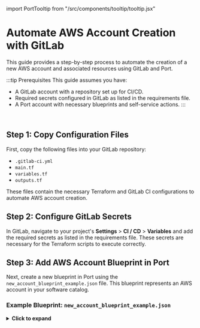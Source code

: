 import PortTooltip from "/src/components/tooltip/tooltip.jsx"

# Automate AWS Account Creation with GitLab

This guide provides a step-by-step process to automate the creation of a new AWS account and associated resources using GitLab and Port.

:::tip Prerequisites
This guide assumes you have:
- A GitLab account with a repository set up for CI/CD.
- Required secrets configured in GitLab as listed in the requirements file.
- A Port account with necessary blueprints and self-service actions.
:::

<br/>

## Step 1: Copy Configuration Files

First, copy the following files into your GitLab repository:

- `.gitlab-ci.yml`
- `main.tf`
- `variables.tf`
- `outputs.tf`

These files contain the necessary Terraform and GitLab CI configurations to automate AWS account creation.

## Step 2: Configure GitLab Secrets

In GitLab, navigate to your project's **Settings** > **CI / CD** > **Variables** and add the required secrets as listed in the requirements file. These secrets are necessary for the Terraform scripts to execute correctly.

## Step 3: Add AWS Account Blueprint in Port

Next, create a new blueprint in Port using the `new_account_blueprint_example.json` file. This blueprint represents an AWS account in your software catalog.

### Example Blueprint: `new_account_blueprint_example.json`

<details>
<summary><b>Click to expand</b></summary>

```json showLineNumbers
{
  "identifier": "awsAccountBlueprint",
  "description": "This blueprint represents an AWS account in our software catalog.",
  "title": "AWS account",
  "icon": "AWS",
  "schema": {
    "properties": {
      "role_name": {
        "type": "string",
        "title": "Role Name",
        "description": "The name of the IAM role."
      },
      "account_name": {
        "type": "string",
        "title": "Account Name",
        "description": "The name for the account."
      },
      "email": {
        "type": "string",
        "title": "Email",
        "description": "The email for the account."
      }
    },
    "required": [
      "email",
      "account_name"
    ]
  },
  "relations": {}
}
</details>
Step 4: Create Self-Service Action in Port
Create a new self-service action using the self-service-action.json file. This action will trigger the AWS account creation process.

Example Self-Service Action: self-service-action.json
<details>
<summary><b>Click to expand</b></summary>
{
  "identifier": "gitlabAwsAccountBlueprint_create_an_aws_account",
  "title": "Create An AWS Account with GitLab",
  "icon": "AWS",
  "description": "Automate the creation of a new AWS account and associated resources.",
  "trigger": {
    "type": "self-service",
    "operation": "CREATE",
    "userInputs": {
      "properties": {
        "account_name": {
          "icon": "AWS",
          "title": "Account Name",
          "description": "The desired name for the new AWS account",
          "type": "string"
        },
        "email": {
          "icon": "DefaultProperty",
          "title": "Email",
          "description": "The email address associated with the new AWS account",
          "type": "string",
          "pattern": "^[a-zA-Z0-9._%+-]+@[a-zA-Z0-9.-]+\\.[a-zA-Z]{2,}$"
        },
        "iam_role_name": {
          "title": "IAM Role Name",
          "description": "The name of the IAM role to be created for management purposes",
          "type": "string"
        }
      },
      "required": [
        "account_name",
        "email"
      ],
      "order": [
        "account_name",
        "email",
        "iam_role_name"
      ]
    },
    "blueprintIdentifier": "awsAccountBlueprint"
  },
  "invocationMethod": {
    "type": "WEBHOOK",
    "url": "WEBHOOK-URL-FROM-GITLAB",
    "method": "POST",
    "headers": {
      "RUN_ID": "{{ .run.id }}"
    },
    "body": {
      "RUN_ID": "{{ .run.id }}",
      "account_name": "{{ .inputs.\"account_name\" }}",
      "email": "{{ .inputs.\"email\" }}",
      "iam_role_name": "{{ .inputs.\"iam_role_name\" }}"
    }
  },
  "requiredApproval": false,
  "publish": true
}
</details>
Include the Run ID
Ensure that you include the RUN_ID in the body of the webhook, as illustrated in the example above. This ID is crucial for tracking the execution of the self-service action.

Conclusion
By following these steps, you can automate the creation of new AWS accounts using GitLab CI/CD and Port self-service actions.

Relevant guides and examples:

Port's Documentation on Blueprint Creation
Example GitLab CI/CD Pipelines